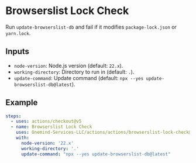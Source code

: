 # Browserslist Lock Check

Run `update-browserslist-db` and fail if it modifies `package-lock.json` or `yarn.lock`.

## Inputs

- `node-version`: Node.js version (default: `22.x`).
- `working-directory`: Directory to run in (default: `.`).
- `update-command`: Update command (default: `npx --yes update-browserslist-db@latest`).

## Example

```yaml
steps:
  - uses: actions/checkout@v5
  - name: Browserslist Lock Check
    uses: Onemind-Services-LLC/actions/actions/browserslist-lock-check@master
    with:
      node-version: '22.x'
      working-directory: '.'
      update-command: "npx --yes update-browserslist-db@latest"
```

